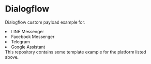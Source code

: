 # Dialogflow
Dialogflow custom payload example for:
<li>LINE Messenger</li>
  <li>Facebook Messenger</li>
    <li>Telegram</li>
      <li>Google Assistant</li>
This repository contains some template example for the platform listed above.
